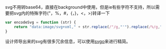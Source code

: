 svg不用转base64，直接在background中使用，但是ie有些字符不支持，所以需要把svg内的特殊字符("，%，#，{，}，<，>)转译一下
```javascript
var encodeSvg = function (str) {
    return "data:image/svg+xml," + str.replace(/"/g,"'").replace(/%/g,"%25").replace(/#/g,"%23").replace(/{/g,"%7B").replace(/}/g,"%7D").replace(/</g,"%3C").replace(/>/g,"%3E");
}
```

设计师导出来的svg有很多冗余信息，可以使用[svgo](https://github.com/svg/svgo)来进行精简。